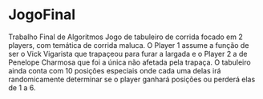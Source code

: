 # JogoFinal
Trabalho Final de Algoritmos
Jogo de tabuleiro de corrida focado em 2 players, com temática de corrida maluca. O Player 1 assume a função de ser o Vick Vigarista que trapaçeou para furar a largada e o Player 2 a de Penelope Charmosa que foi a única não afetada pela trapaça. O tabuleiro ainda conta com 10 posições especiais onde cada uma delas irá randomicamente determinar se o player ganhará posições ou perderá elas de 1 a 6. 
